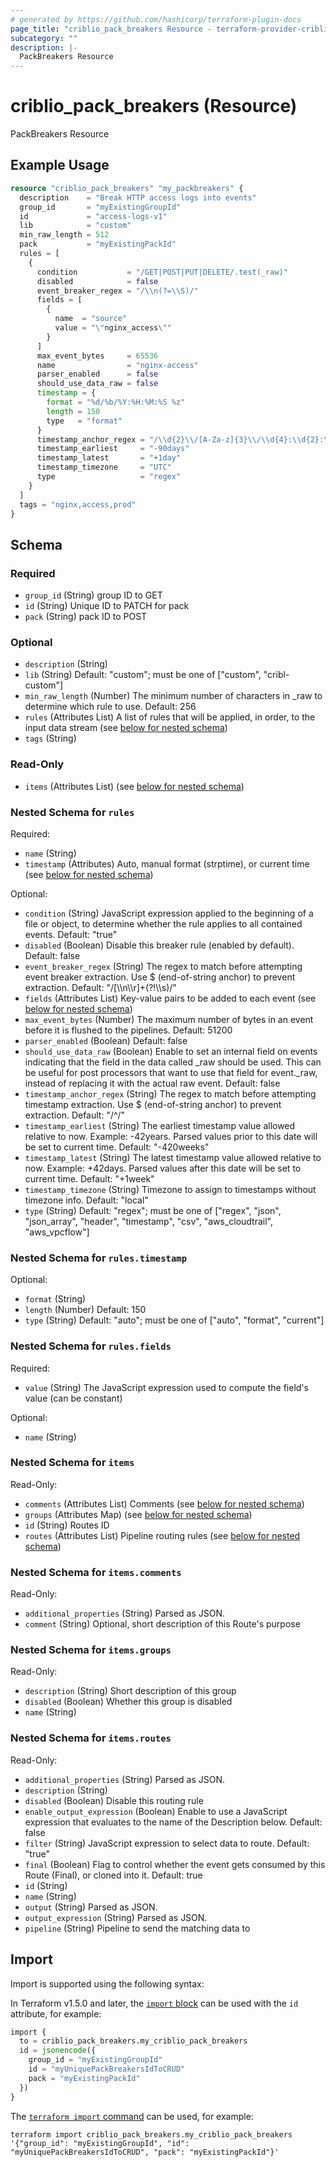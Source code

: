 ```yaml
---
# generated by https://github.com/hashicorp/terraform-plugin-docs
page_title: "criblio_pack_breakers Resource - terraform-provider-criblio"
subcategory: ""
description: |-
  PackBreakers Resource
---
```


# criblio_pack_breakers (Resource)

PackBreakers Resource

## Example Usage

```terraform
resource "criblio_pack_breakers" "my_packbreakers" {
  description    = "Break HTTP access logs into events"
  group_id       = "myExistingGroupId"
  id             = "access-logs-v1"
  lib            = "custom"
  min_raw_length = 512
  pack           = "myExistingPackId"
  rules = [
    {
      condition           = "/GET|POST|PUT|DELETE/.test(_raw)"
      disabled            = false
      event_breaker_regex = "/\\n(?=\\S)/"
      fields = [
        {
          name  = "source"
          value = "\"nginx_access\""
        }
      ]
      max_event_bytes     = 65536
      name                = "nginx-access"
      parser_enabled      = false
      should_use_data_raw = false
      timestamp = {
        format = "%d/%b/%Y:%H:%M:%S %z"
        length = 150
        type   = "format"
      }
      timestamp_anchor_regex = "/\\d{2}\\/[A-Za-z]{3}\\/\\d{4}:\\d{2}:\\d{2}:\\d{2}/"
      timestamp_earliest     = "-90days"
      timestamp_latest       = "+1day"
      timestamp_timezone     = "UTC"
      type                   = "regex"
    }
  ]
  tags = "nginx,access,prod"
}
```

<!-- schema generated by tfplugindocs -->
## Schema

### Required

- `group_id` (String) group ID to GET
- `id` (String) Unique ID to PATCH for pack
- `pack` (String) pack ID to POST

### Optional

- `description` (String)
- `lib` (String) Default: "custom"; must be one of ["custom", "cribl-custom"]
- `min_raw_length` (Number) The  minimum number of characters in _raw to determine which rule to use. Default: 256
- `rules` (Attributes List) A list of rules that will be applied, in order, to the input data stream (see [below for nested schema](#nestedatt--rules))
- `tags` (String)

### Read-Only

- `items` (Attributes List) (see [below for nested schema](#nestedatt--items))

<a id="nestedatt--rules"></a>
### Nested Schema for `rules`

Required:

- `name` (String)
- `timestamp` (Attributes) Auto, manual format (strptime), or current time (see [below for nested schema](#nestedatt--rules--timestamp))

Optional:

- `condition` (String) JavaScript expression applied to the beginning of a file or object, to determine whether the rule applies to all contained events. Default: "true"
- `disabled` (Boolean) Disable this breaker rule (enabled by default). Default: false
- `event_breaker_regex` (String) The regex to match before attempting event breaker extraction. Use $ (end-of-string anchor) to prevent extraction. Default: "/[\\\\n\\\\r]+(?!\\\\s)/"
- `fields` (Attributes List) Key-value pairs to be added to each event (see [below for nested schema](#nestedatt--rules--fields))
- `max_event_bytes` (Number) The maximum number of bytes in an event before it is flushed to the pipelines. Default: 51200
- `parser_enabled` (Boolean) Default: false
- `should_use_data_raw` (Boolean) Enable to set an internal field on events indicating that the field in the data called _raw should be used. This can be useful for post processors that want to use that field for event._raw, instead of replacing it with the actual raw event. Default: false
- `timestamp_anchor_regex` (String) The regex to match before attempting timestamp extraction. Use $ (end-of-string anchor) to prevent extraction. Default: "/^/"
- `timestamp_earliest` (String) The earliest timestamp value allowed relative to now. Example: -42years. Parsed values prior to this date will be set to current time. Default: "-420weeks"
- `timestamp_latest` (String) The latest timestamp value allowed relative to now. Example: +42days. Parsed values after this date will be set to current time. Default: "+1week"
- `timestamp_timezone` (String) Timezone to assign to timestamps without timezone info. Default: "local"
- `type` (String) Default: "regex"; must be one of ["regex", "json", "json_array", "header", "timestamp", "csv", "aws_cloudtrail", "aws_vpcflow"]

<a id="nestedatt--rules--timestamp"></a>
### Nested Schema for `rules.timestamp`

Optional:

- `format` (String)
- `length` (Number) Default: 150
- `type` (String) Default: "auto"; must be one of ["auto", "format", "current"]


<a id="nestedatt--rules--fields"></a>
### Nested Schema for `rules.fields`

Required:

- `value` (String) The JavaScript expression used to compute the field's value (can be constant)

Optional:

- `name` (String)



<a id="nestedatt--items"></a>
### Nested Schema for `items`

Read-Only:

- `comments` (Attributes List) Comments (see [below for nested schema](#nestedatt--items--comments))
- `groups` (Attributes Map) (see [below for nested schema](#nestedatt--items--groups))
- `id` (String) Routes ID
- `routes` (Attributes List) Pipeline routing rules (see [below for nested schema](#nestedatt--items--routes))

<a id="nestedatt--items--comments"></a>
### Nested Schema for `items.comments`

Read-Only:

- `additional_properties` (String) Parsed as JSON.
- `comment` (String) Optional, short description of this Route's purpose


<a id="nestedatt--items--groups"></a>
### Nested Schema for `items.groups`

Read-Only:

- `description` (String) Short description of this group
- `disabled` (Boolean) Whether this group is disabled
- `name` (String)


<a id="nestedatt--items--routes"></a>
### Nested Schema for `items.routes`

Read-Only:

- `additional_properties` (String) Parsed as JSON.
- `description` (String)
- `disabled` (Boolean) Disable this routing rule
- `enable_output_expression` (Boolean) Enable to use a JavaScript expression that evaluates to the name of the Description below. Default: false
- `filter` (String) JavaScript expression to select data to route. Default: "true"
- `final` (Boolean) Flag to control whether the event gets consumed by this Route (Final), or cloned into it. Default: true
- `id` (String)
- `name` (String)
- `output` (String) Parsed as JSON.
- `output_expression` (String) Parsed as JSON.
- `pipeline` (String) Pipeline to send the matching data to

## Import

Import is supported using the following syntax:

In Terraform v1.5.0 and later, the [`import` block](https://developer.hashicorp.com/terraform/language/import) can be used with the `id` attribute, for example:

```terraform
import {
  to = criblio_pack_breakers.my_criblio_pack_breakers
  id = jsonencode({
    group_id = "myExistingGroupId"
    id = "myUniquePackBreakersIdToCRUD"
    pack = "myExistingPackId"
  })
}
```

The [`terraform import` command](https://developer.hashicorp.com/terraform/cli/commands/import) can be used, for example:

```shell
terraform import criblio_pack_breakers.my_criblio_pack_breakers '{"group_id": "myExistingGroupId", "id": "myUniquePackBreakersIdToCRUD", "pack": "myExistingPackId"}'
```
